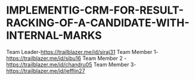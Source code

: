 # IMPLEMENTIG-CRM-FOR-RESULT-RACKING-OF-A-CANDIDATE-WITH-INTERNAL-MARKS
Team Leader-https://trailblazer.me/id/siraj31
Team Member 1- https://trailblazer.me/id/sibu16
Team Member 2 - https://trailblazer.me/id/chandru05
Team Member 3- https://trailblazer.me/id/jefflin27

